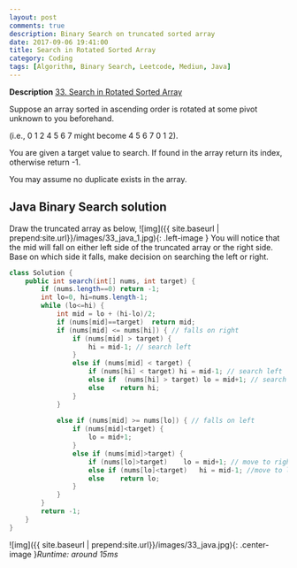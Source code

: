 ```yaml
---
layout: post
comments: true
description: Binary Search on truncated sorted array
date: 2017-09-06 19:41:00
title: Search in Rotated Sorted Array
category: Coding
tags: [Algorithm, Binary Search, Leetcode, Mediun, Java]
---
```


**Description**
[33. Search in Rotated Sorted Array](https://leetcode.com/problems/search-in-rotated-sorted-array/description/)

Suppose an array sorted in ascending order is rotated at some pivot unknown to you beforehand.

(i.e., 0 1 2 4 5 6 7 might become 4 5 6 7 0 1 2).

You are given a target value to search. If found in the array return its index, otherwise return -1.

You may assume no duplicate exists in the array.

## Java Binary Search solution
Draw the truncated array as below,
![img]({{ site.baseurl | prepend:site.url}}/images/33_java_1.jpg){: .left-image }
You will notice that the mid will fall on either left side of the truncated array or the right side.
Base on which side it falls, make decision on searching the left or right.


```java
class Solution {
    public int search(int[] nums, int target) {
        if (nums.length==0) return -1;
        int lo=0, hi=nums.length-1;
        while (lo<=hi) {
            int mid = lo + (hi-lo)/2;
            if (nums[mid]==target)  return mid;
            if (nums[mid] <= nums[hi]) { // falls on right
                if (nums[mid] > target) {
                    hi = mid-1; // search left
                }
                else if (nums[mid] < target) {
                    if (nums[hi] < target) hi = mid-1; // search left
                    else if  (nums[hi] > target) lo = mid+1; // search right
                    else    return hi;
                }
            }
            
            else if (nums[mid] >= nums[lo]) { // falls on left
                if (nums[mid]<target) {
                    lo = mid+1;
                }
                else if (nums[mid]>target) {
                    if (nums[lo]>target)    lo = mid+1; // move to right
                    else if (nums[lo]<target)   hi = mid-1; //move to left
                    else    return lo;
                }
            }
        }
        return -1;
    }
}
```

![img]({{ site.baseurl | prepend:site.url}}/images/33_java.jpg){: .center-image }*Runtime: around 15ms*


